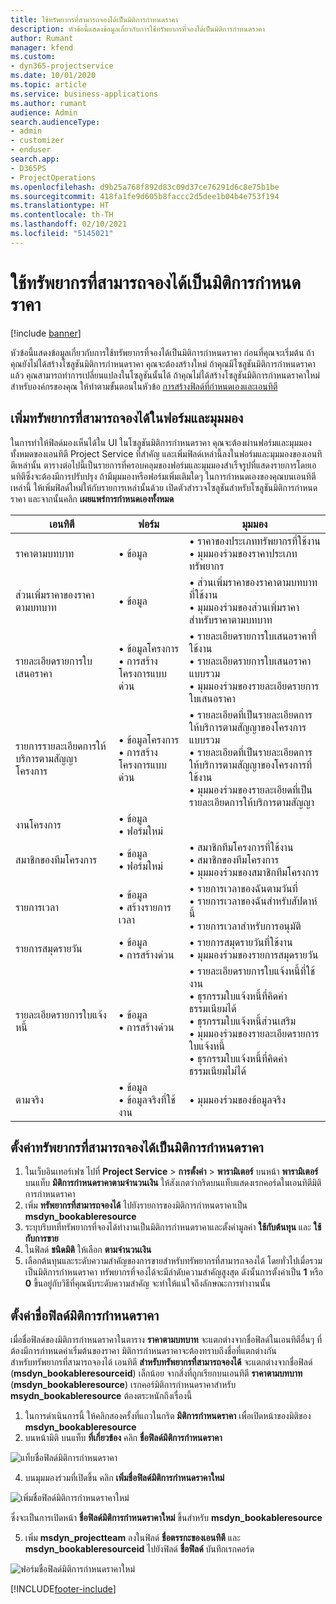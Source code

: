 ```yaml
---
title: ใช้ทรัพยากรที่สามารถจองได้เป็นมิติการกำหนดราคา
description: หัวข้อนี้แสดงข้อมูลเกี่ยวกับการใช้ทรัพยากรที่จองได้เป็นมิติการกำหนดราคา
author: Rumant
manager: kfend
ms.custom:
- dyn365-projectservice
ms.date: 10/01/2020
ms.topic: article
ms.service: business-applications
ms.author: rumant
audience: Admin
search.audienceType:
- admin
- customizer
- enduser
search.app:
- D365PS
- ProjectOperations
ms.openlocfilehash: d9b25a768f892d83c09d37ce76291d6c8e75b1be
ms.sourcegitcommit: 418fa1fe9d605b8faccc2d5dee1b04b4e753f194
ms.translationtype: HT
ms.contentlocale: th-TH
ms.lasthandoff: 02/10/2021
ms.locfileid: "5145021"
---
```

# <a name="use-bookable-resource-as-a-pricing-dimension"></a>ใช้ทรัพยากรที่สามารถจองได้เป็นมิติการกำหนดราคา

[!include [banner](../includes/psa-now-project-operations.md)]

หัวข้อนี้แสดงข้อมูลเกี่ยวกับการใช้ทรัพยากรที่จองได้เป็นมิติการกำหนดราคา ก่อนที่คุณจะเริ่มต้น ถ้าคุณยังไม่ได้สร้างโซลูชันมิติการกำหนดราคา คุณจะต้องสร้างใหม่ ถ้าคุณมีโซลูชันมิติการกำหนดราคาแล้ว คุณสามารถทำการเปลี่ยนแปลงในโซลูชันนั้นได้ ถ้าคุณไม่ได้สร้างโซลูชันมิติการกำหนดราคาใหม่สำหรับองค์กรของคุณ ให้ทำตามขั้นตอนในหัวข้อ [การสร้างฟิลด์ที่กำหนดเองและเอนทิตี](create-custom-fields-entities.md)

## <a name="add-bookable-resource-to-forms-and-views"></a>เพิ่มทรัพยากรที่สามารถจองได้ในฟอร์มและมุมมอง
ในการทำให้ฟิลด์มองเห็นได้ใน UI ในโซลูชันมิติการกำหนดราคา คุณจะต้องผ่านฟอร์มและมุมมองทั้งหมดของเอนทิตี Project Service ที่สำคัญ และเพิ่มฟิลด์เหล่านี้ลงในฟอร์มและมุมมองของเอนทิตีเหล่านั้น
ตารางต่อไปนี้เป็นรายการที่ครอบคลุมของฟอร์มและมุมมองสำเร็จรูปที่แสดงรายการโดยเอนทิตีซึ่งจะต้องมีการปรับปรุง ถ้ามีมุมมองหรือฟอร์มเพิ่มเติมใดๆ ในการกำหนดเองของคุณบนเอนทิตีเหล่านี้ ให้เพิ่มฟิลด์ใหม่ให้กับรายการเหล่านั้นด้วย
เปิดตัวสำรวจโซลูชันสำหรับโซลูชันมิติการกำหนดราคา และจากนั้นคลิก **เผยแพร่การกำหนดเองทั้งหมด**


|   เอนทิตี        | ฟอร์ม   |มุมมอง        |
| ------------------------------|---------------------------------|----------------------------------|
|  ราคาตามบทบาท|• ข้อมูล |• ราคาของประเภททรัพยากรที่ใช้งาน<br> • มุมมองร่วมของราคาประเภททรัพยากร|
|  ส่วนเพิ่มราคาของราคาตามบทบาท|• ข้อมูล|• ส่วนเพิ่มราคาของราคาตามบทบาทที่ใช้งาน<br>• มุมมองร่วมของส่วนเพิ่มราคาสำหรับราคาตามบทบาท|
|  รายละเอียดรายการใบเสนอราคา|• ข้อมูลโครงการ<br>• การสร้างโครงการแบบด่วน|• รายละเอียดรายการใบเสนอราคาที่ใช้งาน<br>• รายละเอียดรายการใบเสนอราคาแบบรวม<br>• มุมมองร่วมของรายละเอียดรายการใบเสนอราคา|
|  รายการรายละเอียดการให้บริการตามสัญญาโครงการ|• ข้อมูลโครงการ<br>• การสร้างโครงการแบบด่วน|• รายละเอียดที่เป็นรายละเอียดการให้บริการตามสัญญาของโครงการแบบรวม<br>• รายละเอียดที่เป็นรายละเอียดการให้บริการตามสัญญาของโครงการที่ใช้งาน<br>• มุมมองร่วมของรายละเอียดที่เป็นรายละเอียดการให้บริการตามสัญญา|
|  งานโครงการ|• ข้อมูล<br>• ฟอร์มใหม่||
|  สมาชิกของทีมโครงการ|• ข้อมูล<br>• ฟอร์มใหม่|• สมาชิกทีมโครงการที่ใช้งาน<br>• สมาชิกของทีมโครงการ<br>• มุมมองร่วมของสมาชิกทีมโครงการ|
|  รายการเวลา|• ข้อมูล<br>• สร้างรายการเวลา|• รายการเวลาของฉันตามวันที่<br>• รายการเวลาของฉันสำหรับสัปดาห์นี้<br>• รายการเวลาสำหรับการอนุมัติ|
|  รายการสมุดรายวัน|• ข้อมูล<br>• การสร้างด่วน|• รายการสมุดรายวันที่ใช้งาน<br>• มุมมองร่วมของรายการสมุดรายวัน|
|  รายละเอียดรายการใบแจ้งหนี้|• ข้อมูล<br>• การสร้างด่วน|• รายละเอียดรายการใบแจ้งหนี้ที่ใช้งาน<br>• ธุรกรรมใบแจ้งหนี้ที่คิดค่าธรรมเนียมได้<br>• ธุรกรรมใบแจ้งหนี้ส่วนเสริม<br>• มุมมองร่วมของรายละเอียดรายการใบแจ้งหนี้<br>• ธุรกรรมใบแจ้งหนี้ที่คิดค่าธรรมเนียมไม่ได้|
|  ตามจริง|• ข้อมูล<br>• ข้อมูลจริงที่ใช้งาน|• มุมมองร่วมของข้อมูลจริง|

## <a name="set-up-bookable-resource-as-a-pricing-dimension"></a>ตั้งค่าทรัพยากรที่สามารถจองได้เป็นมิติการกำหนดราคา

1. ในเว็บอินเทอร์เฟซ ไปที่ **Project Service** > **การตั้งค่า** > **พารามิเตอร์** บนหน้า **พารามิเตอร์** บนแท็บ **มิติการกำหนดราคาตามจำนวนเงิน** ให้สังเกตว่ากริดบนแท็บแสดงเรกคอร์ดในเอนทิตีมิติการกำหนดราคา 
2. เพิ่ม **ทรัพยากรที่สามารถจองได้** ไปยังรายการของมิติการกำหนดราคาเป็น **msdyn_bookableresource** 
3. ระบุบริบทที่ทรัพยากรที่จองได้ทำงานเป็นมิติการกำหนดราคาและตั้งค่ามูลค่า **ใช้กับต้นทุน** และ **ใช้กับการขาย**
4. ในฟิลด์ **ชนิดมิติ** ให้เลือก **ตามจำนวนเงิน** 
5. เลือกต้นทุนและระดับความสำคัญของการขายสำหรับทรัพยากรที่สามารถจองได้ โดยทั่วไปเมื่อรวมเป็นมิติการกำหนดราคา ทรัพยากรที่จองได้จะมีลำดับความสำคัญสูงสุด ดังนั้นการตั้งค่าเป็น **1** หรือ **0** ขึ้นอยู่กับวิธีที่คุณนับระดับความสำคัญ จะทำให้แน่ใจถึงลักษณะการทำงานนั้น

## <a name="set-up-pricing-dimension-field-names"></a>ตั้งค่าชื่อฟิลด์มิติการกำหนดราคา

เมื่อชื่อฟิลด์ของมิติการกำหนดราคาในตาราง **ราคาตามบทบาท** จะแตกต่างจากชื่อฟิลด์ในเอนทิตีอื่นๆ ที่ต้องมีการกำหนดค่าเริ่มต้นของราคา มิติการกำหนดราคาจะต้องทราบถึงชื่อที่แตกต่างกัน    
สำหรับทรัพยากรที่สามารถจองได้ เอนทิตี **สำหรับทรัพยากรที่สามารถจองได้** จะแตกต่างจากชื่อฟิลด์ (**msdyn_bookableresourceid**) เล็กน้อย จากสิ่งที่ถูกเรียกบนเอนทิตี **ราคาตามบทบาท** (**msdyn_bookableresource**) เรกคอร์มิติการกำหนดราคาสำหรับ **msydn_bookableresource** ต้องตระหนักถึงเรื่องนี้ 
1. ในการดำเนินการนี้ ให้คลิกสองครั้งที่แถวในกริด **มิติการกำหนดราคา** เพื่อเปิดหน้าของมิติของ **msdyn_bookableresource**
2. บนหน้ามิติ บนแท็บ **ที่เกี่ยวข้อง** คลิก **ชื่อฟิลด์มิติการกำหนดราคา**

 ![แท็บชื่อฟิลด์มิติการกำหนดราคา](media/PD-fieldname.png)

4. บนมุมมองร่วมที่เปิดขึ้น คลิก **เพิ่มชื่อฟิลด์มิติการกำหนดราคาใหม่**

 ![เพิ่มชื่อฟิลด์มิติการกำหนดราคาใหม่](media/Add-NewPD-fieldname.png)


ซึ่งจะเป็นการเปิดหน้า **ชื่อฟิลด์มิติการกำหนดราคาใหม่** ขึ้นสำหรับ **msdyn_bookableresource** 

5. เพิ่ม **msdyn_projectteam** ลงในฟิลด์ **ชื่อตรรกะของเอนทิตี** และ **msdyn_bookableresourceid** ไปยังฟิลด์ **ชื่อฟิลด์** บันทึกเรกคอร์ด

 ![ฟอร์มชื่อฟิลด์มิติการกำหนดราคาใหม่](media/PD-fieldname-Added.png)


[!INCLUDE[footer-include](../includes/footer-banner.md)]